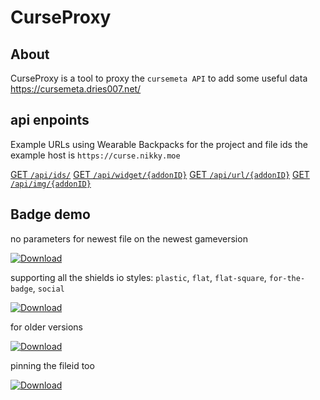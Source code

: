 # CurseProxy

## About

CurseProxy is a tool to proxy the `cursemeta API` to add some useful data https://cursemeta.dries007.net/

## api enpoints

Example URLs using Wearable Backpacks for the project and file ids
the example host is `https://curse.nikky.moe`

[GET `/api/ids/`](https://curse.nikky.moe/api/ids)
[GET `/api/widget/{addonID}`](https://curse.nikky.moe/api/widget/287323)
[GET `/api/url/{addonID}`](https://curse.nikky.moe/api/url/287323)
[GET `/api/img/{addonID}`](https://curse.nikky.moe/api/img/287323)

## Badge demo

no parameters for newest file on the newest gameversion

[![Download](https://curse.nikky.moe/api/img/287323)](https://curse.nikky.moe/api/url/287323)


supporting all the shields io styles: `plastic`, `flat`, `flat-square`, `for-the-badge`, `social`

[![Download](https://curse.nikky.moe/api/img/287323?style=social)](https://curse.nikky.moe/api/url/287323)


for older versions

[![Download](https://curse.nikky.moe/api/img/287323?version=1.7.10)](https://curse.nikky.moe/api/url/287323?version=1.7.10)


pinning the fileid too

[![Download](https://curse.nikky.moe/api/img/246105/2535073)](https://curse.nikky.moe/api/url/246105/2535073)

